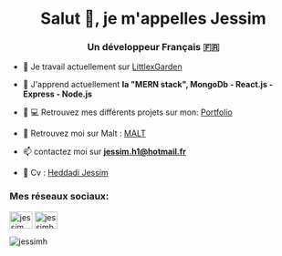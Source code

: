 <h1 align="center">Salut 👋, je m'appelles Jessim</h1>
<h3 align="center">Un développeur Français 🇫🇷</h3>

- 🔭  Je travail actuellement sur [LittlexGarden](https://littlexgarden.com/)

- 🌱  J'apprend actuellement **la "MERN stack", MongoDb - React.js - Express - Node.js**

- 👨‍ 💻 Retrouvez mes différents projets sur mon: [Portfolio](https://jessim-heddadi.netlify.app/)

- 🤝  Retrouvez moi sur Malt : [MALT](https://cutt.ly/RhNXsJr)

- 📫  contactez moi sur **jessim.h1@hotmail.fr**

- 📄  Cv : [Heddadi Jessim](https://jessim-heddadi.netlify.app/assets/images/Cv_Heddadi_Jessim.png)

<h3 align="left">Mes réseaux sociaux:</h3>
<p align="left">
<a href="https://linkedin.com/in/jessim heddadi" target="blank"><img align="center" src="https://cdn.jsdelivr.net/npm/simple-icons@3.0.1/icons/linkedin.svg" alt="jessim heddadi" height="30" width="40" /></a>
<a href="https://instagram.com/jessimheddadi" target="blank"><img align="center" src="https://cdn.jsdelivr.net/npm/simple-icons@3.0.1/icons/instagram.svg" alt="jessimheddadi" height="30" width="40" /></a>
</p>
<p><img align="center" src="https://github-readme-stats.vercel.app/api/top-langs?username=jessimh&show_icons=true&locale=en&layout=compact" alt="jessimh" /></p>

